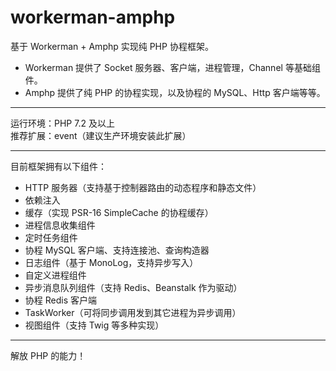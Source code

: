 # workerman-amphp

基于 Workerman + Amphp 实现纯 PHP 协程框架。

- Workerman 提供了 Socket 服务器、客户端，进程管理，Channel 等基础组件。
- Amphp 提供了纯 PHP 的协程实现，以及协程的 MySQL、Http 客户端等等。

---

运行环境：PHP 7.2 及以上 \
推荐扩展：event（建议生产环境安装此扩展）

---

目前框架拥有以下组件：

- HTTP 服务器（支持基于控制器路由的动态程序和静态文件）
- 依赖注入
- 缓存（实现 PSR-16 SimpleCache 的协程缓存）
- 进程信息收集组件
- 定时任务组件
- 协程 MySQL 客户端、支持连接池、查询构造器
- 日志组件（基于 MonoLog，支持异步写入）
- 自定义进程组件
- 异步消息队列组件（支持 Redis、Beanstalk 作为驱动）
- 协程 Redis 客户端
- TaskWorker（可将同步调用发到其它进程为异步调用）
- 视图组件（支持 Twig 等多种实现）

---

解放 PHP 的能力！